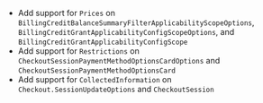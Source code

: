 * Add support for `Prices` on `BillingCreditBalanceSummaryFilterApplicabilityScopeOptions`, `BillingCreditGrantApplicabilityConfigScopeOptions`, and `BillingCreditGrantApplicabilityConfigScope`
* Add support for `Restrictions` on `CheckoutSessionPaymentMethodOptionsCardOptions` and `CheckoutSessionPaymentMethodOptionsCard`
* Add support for `CollectedInformation` on `Checkout.SessionUpdateOptions` and `CheckoutSession`